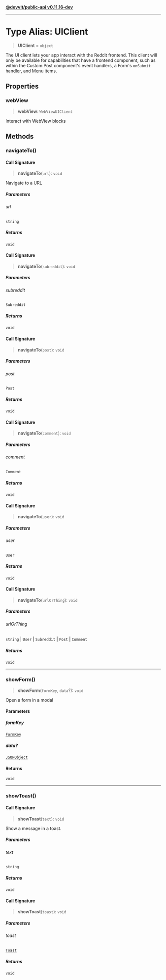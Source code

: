 [**@devvit/public-api v0.11.16-dev**](../README.md)

---

# Type Alias: UIClient

> **UIClient** = `object`

The UI client lets your app interact with the Reddit frontend.
This client will only be available for capabilities that have
a frontend component, such as within the Custom Post component's
event handlers, a Form's `onSubmit` handler, and Menu items.

## Properties

<a id="webview"></a>

### webView

> **webView**: `WebViewUIClient`

Interact with WebView blocks

## Methods

<a id="navigateto"></a>

### navigateTo()

#### Call Signature

> **navigateTo**(`url`): `void`

Navigate to a URL

##### Parameters

###### url

`string`

##### Returns

`void`

#### Call Signature

> **navigateTo**(`subreddit`): `void`

##### Parameters

###### subreddit

`Subreddit`

##### Returns

`void`

#### Call Signature

> **navigateTo**(`post`): `void`

##### Parameters

###### post

`Post`

##### Returns

`void`

#### Call Signature

> **navigateTo**(`comment`): `void`

##### Parameters

###### comment

`Comment`

##### Returns

`void`

#### Call Signature

> **navigateTo**(`user`): `void`

##### Parameters

###### user

`User`

##### Returns

`void`

#### Call Signature

> **navigateTo**(`urlOrThing`): `void`

##### Parameters

###### urlOrThing

`string` | `User` | `Subreddit` | `Post` | `Comment`

##### Returns

`void`

---

<a id="showform"></a>

### showForm()

> **showForm**(`formKey`, `data`?): `void`

Open a form in a modal

#### Parameters

##### formKey

[`FormKey`](FormKey.md)

##### data?

[`JSONObject`](JSONObject.md)

#### Returns

`void`

---

<a id="showtoast"></a>

### showToast()

#### Call Signature

> **showToast**(`text`): `void`

Show a message in a toast.

##### Parameters

###### text

`string`

##### Returns

`void`

#### Call Signature

> **showToast**(`toast`): `void`

##### Parameters

###### toast

[`Toast`](Toast.md)

##### Returns

`void`
